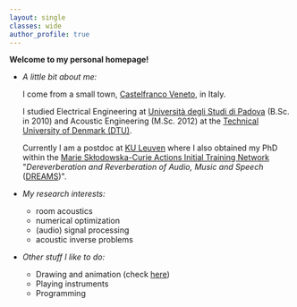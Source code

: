 ```yaml
---
layout: single
classes: wide
author_profile: true
---
```


**Welcome to my personal homepage!**

* _A little bit about me:_

  I come from a small town, [Castelfranco Veneto](http://en.wikipedia.org/wiki/Castelfranco_Veneto), in Italy.

  I studied Electrical Engineering at [Università degli Studi di Padova](http://www.unipd.it) (B.Sc. in 2010)
  and Acoustic Engineering (M.Sc. 2012) at the [Technical University of Denmark (DTU)](http://www.dtu.dk).


  Currently I am a postdoc at [KU Leuven](http://www.kuleuven.be) where I also obtained my PhD
  within the [Marie Skłodowska-Curie Actions Initial Training Network](http://ec.europa.eu/research/mariecurieactions/)
  "_Dereverberation and Reverberation of Audio, Music and Speech_
  ([DREAMS](http://www.dreams-itn.eu/))".


* _My research interests:_
  * room acoustics
  * numerical optimization
  * (audio) signal processing
  * acoustic inverse problems


* _Other stuff I like to do:_
  * Drawing and animation (check [here](/animation/))
  * Playing instruments
  * Programming
